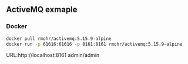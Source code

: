 ## ActiveMQ exmaple

### Docker
```bash
docker pull rmohr/activemq:5.15.9-alpine
docker run -p 61616:61616 -p 8161:8161 rmohr/activemq:5.15.9-alpine
```

URL:http://localhost:8161
admin/admin


